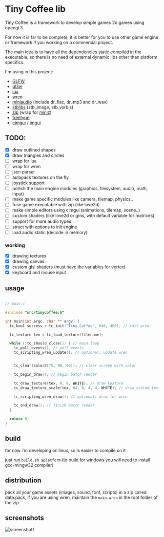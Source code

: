 # Tiny Coffee lib

Tiny Coffee is a framework to develop simple games 2d games using opengl 3.

For now it is far to be complete, it is better for you to use other game engine or framework if you working on a commercial project.

The main idea is to have all the dependencies static compiled in the executable, so there is no need of external dynamic libs other than platform specifics.

I'm using in this project:

- [GLFW](https://www.glfw.org/)
- [gl3w](https://github.com/skaslev/gl3w)
- [lua](https://www.lua.org/)
- [wren](http://wren.io/)
- [miniaudio](https://github.com/dr-soft/miniaudio/) (include dr_flac, dr_mp3 and dr_wav)
- [stblibs](https://github.com/nothings/stb) (stb_image, stb_vorbis)
- [zip](https://github.com/kuba--/zip) (wrap for [miniz](https://github.com/richgel999/miniz))
- [freetype](https://www.freetype.org/)
- [cimgui](https://github.com/cimgui/cimgui/) / [imgui](https://github.com/ocornut/imgui/)

## TODO:

- [x] draw outlined shapes
- [x] draw triangles and circles
- [ ] wrap for lua
- [ ] wrap for wren
- [ ] json parser
- [ ] autopack textures on the fly
- [ ] joystick support
- [ ] pollish the main engine modules (graphics, filesystem, audio, math, input)
- [ ] make game specific modules like camera, tilemap, physics..
- [ ] fuse game executable with zip (like love2d)
- [ ] make simple editors using cimgui (animations, tilemap, scene..)
- [ ] custom shaders (like love2d or gms, with default variable for matrices)
- [ ] support for more audio types
- [ ] struct with options to init engine
- [ ] load audio static (decode in memory)

### working
- [x] drawing textures
- [x] drawing canvas
- [x] custom glsl shaders (must have the variables for vertex)
- [x] keyboard and mouse input

## usage

```c

// main.c

#include "src/tinycoffee.h"

int main(int argc, char ** argv) {
  tc_bool success = tc_init("Tiny Coffee", 640, 480); // init wren

  tc_texture tex = tc_load_texture(filename);

  while (!tc_should_close()) { // main loop
    tc_poll_events(); // poll events
    tc_scripting_wren_update(); // optional: update wren


    tc_clear(color3(75, 90, 90)); // clear screen with color

    tc_begin_draw(); // begin batch render

    tc_draw_texture(tex, 0, 0, WHITE); // draw texture
    tc_draw_texture_scale(tex, 64, 0, 4, 4, WHITE); // draw scaled texture

    tc_scripting_wren_draw(); // optional: draw for wren

    tc_end_draw(); // finish batch render
  }

  return 0;
}

```

## build

for now i'm developing on linux, so is easier to compile on it

just run `build.sh $platform` (to build for windows you will need to install gcc-mingw32 compiler)

## distribution

pack all your game assets (images, sound, font, scripts) in a zip called data.pack, if you are using wren,
maintain the `main.wren` in the root folder of the zip

## screenshots

![screenshot1](https://user-images.githubusercontent.com/15099243/82740604-ba664400-9d20-11ea-9e89-45dc15a7282f.png)
